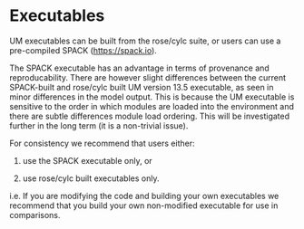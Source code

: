 # Executables

UM executables can be built from the rose/cylc suite, or users can use a pre-compiled SPACK (https://spack.io).

The SPACK executable has an advantage in terms of provenance and reproducability.  There are however slight differences
between the current SPACK-built and rose/cylc built UM version 13.5 executable, as seen in minor differences in the model output.
This is because the UM executable is sensitive to the order in which modules are loaded into the environment and there are subtle differences 
module load ordering.  This will be investigated further in the long term (it is a non-trivial issue).

For consistency we recommend that users either:

1) use the SPACK executable only, or

2) use rose/cylc built executables only.

i.e. If you are modifying the code and building your own executables we recommend that you build your own non-modified executable for use in comparisons.


